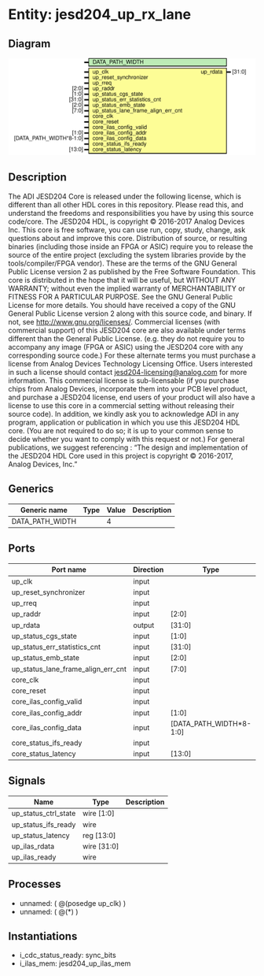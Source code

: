 # Entity: jesd204_up_rx_lane

## Diagram

![Diagram](jesd204_up_rx_lane.svg "Diagram")
## Description

The ADI JESD204 Core is released under the following license, which is
 different than all other HDL cores in this repository.
 Please read this, and understand the freedoms and responsibilities you have
 by using this source code/core.
 The JESD204 HDL, is copyright © 2016-2017 Analog Devices Inc.
 This core is free software, you can use run, copy, study, change, ask
 questions about and improve this core. Distribution of source, or resulting
 binaries (including those inside an FPGA or ASIC) require you to release the
 source of the entire project (excluding the system libraries provide by the
 tools/compiler/FPGA vendor). These are the terms of the GNU General Public
 License version 2 as published by the Free Software Foundation.
 This core  is distributed in the hope that it will be useful, but WITHOUT ANY
 WARRANTY; without even the implied warranty of MERCHANTABILITY or FITNESS FOR
 A PARTICULAR PURPOSE. See the GNU General Public License for more details.
 You should have received a copy of the GNU General Public License version 2
 along with this source code, and binary.  If not, see
 <http://www.gnu.org/licenses/>.
 Commercial licenses (with commercial support) of this JESD204 core are also
 available under terms different than the General Public License. (e.g. they
 do not require you to accompany any image (FPGA or ASIC) using the JESD204
 core with any corresponding source code.) For these alternate terms you must
 purchase a license from Analog Devices Technology Licensing Office. Users
 interested in such a license should contact jesd204-licensing@analog.com for
 more information. This commercial license is sub-licensable (if you purchase
 chips from Analog Devices, incorporate them into your PCB level product, and
 purchase a JESD204 license, end users of your product will also have a
 license to use this core in a commercial setting without releasing their
 source code).
 In addition, we kindly ask you to acknowledge ADI in any program, application
 or publication in which you use this JESD204 HDL core. (You are not required
 to do so; it is up to your common sense to decide whether you want to comply
 with this request or not.) For general publications, we suggest referencing :
 “The design and implementation of the JESD204 HDL Core used in this project
 is copyright © 2016-2017, Analog Devices, Inc.”
 
## Generics

| Generic name    | Type | Value | Description |
| --------------- | ---- | ----- | ----------- |
| DATA_PATH_WIDTH |      | 4     |             |
## Ports

| Port name                          | Direction | Type                    | Description |
| ---------------------------------- | --------- | ----------------------- | ----------- |
| up_clk                             | input     |                         |             |
| up_reset_synchronizer              | input     |                         |             |
| up_rreq                            | input     |                         |             |
| up_raddr                           | input     | [2:0]                   |             |
| up_rdata                           | output    | [31:0]                  |             |
| up_status_cgs_state                | input     | [1:0]                   |             |
| up_status_err_statistics_cnt       | input     | [31:0]                  |             |
| up_status_emb_state                | input     | [2:0]                   |             |
| up_status_lane_frame_align_err_cnt | input     | [7:0]                   |             |
| core_clk                           | input     |                         |             |
| core_reset                         | input     |                         |             |
| core_ilas_config_valid             | input     |                         |             |
| core_ilas_config_addr              | input     | [1:0]                   |             |
| core_ilas_config_data              | input     | [DATA_PATH_WIDTH*8-1:0] |             |
| core_status_ifs_ready              | input     |                         |             |
| core_status_latency                | input     | [13:0]                  |             |
## Signals

| Name                 | Type        | Description |
| -------------------- | ----------- | ----------- |
| up_status_ctrl_state | wire [1:0]  |             |
| up_status_ifs_ready  | wire        |             |
| up_status_latency    | reg [13:0]  |             |
| up_ilas_rdata        | wire [31:0] |             |
| up_ilas_ready        | wire        |             |
## Processes
- unnamed: ( @(posedge up_clk) )
- unnamed: ( @(*) )
## Instantiations

- i_cdc_status_ready: sync_bits
- i_ilas_mem: jesd204_up_ilas_mem
